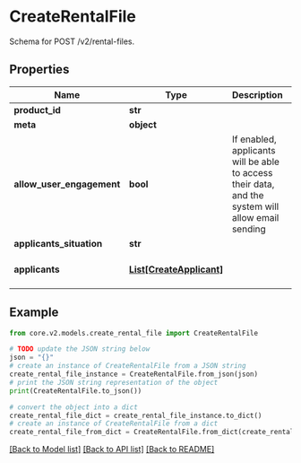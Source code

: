 # CreateRentalFile

Schema for POST /v2/rental-files.

## Properties

Name | Type | Description | Notes
------------ | ------------- | ------------- | -------------
**product_id** | **str** |  | [optional] 
**meta** | **object** |  | [optional] 
**allow_user_engagement** | **bool** | If enabled, applicants will be able to access their data, and the system will allow email sending | [optional] [default to True]
**applicants_situation** | **str** |  | [optional] 
**applicants** | [**List[CreateApplicant]**](CreateApplicant.md) |  | [optional] [default to []]

## Example

```python
from core.v2.models.create_rental_file import CreateRentalFile

# TODO update the JSON string below
json = "{}"
# create an instance of CreateRentalFile from a JSON string
create_rental_file_instance = CreateRentalFile.from_json(json)
# print the JSON string representation of the object
print(CreateRentalFile.to_json())

# convert the object into a dict
create_rental_file_dict = create_rental_file_instance.to_dict()
# create an instance of CreateRentalFile from a dict
create_rental_file_from_dict = CreateRentalFile.from_dict(create_rental_file_dict)
```
[[Back to Model list]](../README.md#documentation-for-models) [[Back to API list]](../README.md#documentation-for-api-endpoints) [[Back to README]](../README.md)


